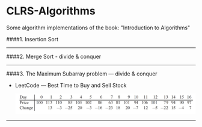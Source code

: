 # CLRS-Algorithms
Some algorithm implementations of the book: "Introduction to Algorithms"

####1. Insertion Sort

****

####2. Merge Sort - divide & conquer

***

####3. The Maximum Subarray problem — divide & conquer

* LeetCode — Best Time to Buy and Sell Stock

  ![Image is from Introduction to Algorithms](./images/maximumSubarrayExample.jpg "Image is from Introduction to Algorithms")

***

